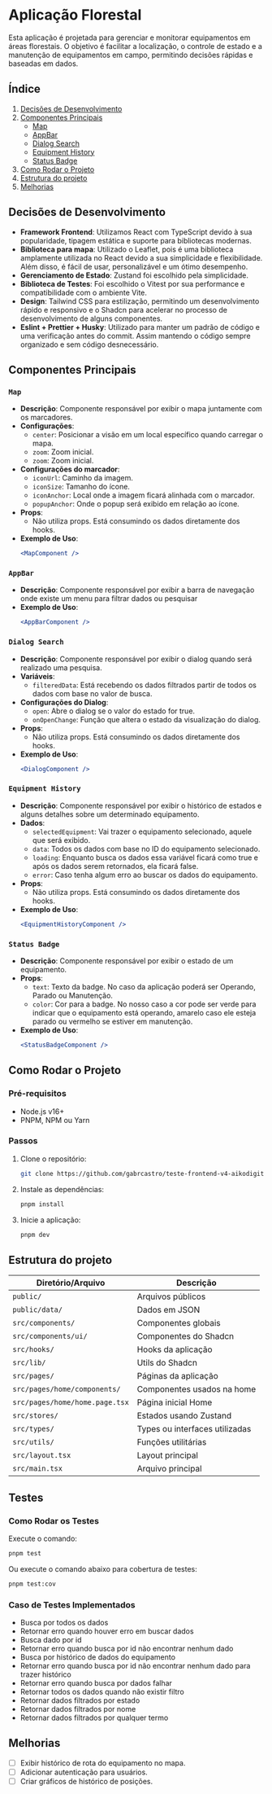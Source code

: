 # Aplicação Florestal

Esta aplicação é projetada para gerenciar e monitorar equipamentos em áreas florestais.
O objetivo é facilitar a localização, o controle de estado e a manutenção de equipamentos em campo,
permitindo decisões rápidas e baseadas em dados.

## Índice

1. [Decisões de Desenvolvimento](#decisoes-de-desenvolvimento)
2. [Componentes Principais](#componentes-principais)
   - [Map](#map)
   - [AppBar](#appbar)
   - [Dialog Search](#dialog-search)
   - [Equipment History](#equipment-history)
   - [Status Badge](#status-badge)
3. [Como Rodar o Projeto](#como-rodar-o-projeto)
4. [Estrutura do projeto](#estrutura-do-projeto)
5. [Melhorias](#melhorias)

## Decisões de Desenvolvimento

- **Framework Frontend**: Utilizamos React com TypeScript devido à sua popularidade, tipagem estática e suporte para bibliotecas modernas.
- **Biblioteca para mapa**: Utilizado o Leaflet, pois é uma biblioteca amplamente utilizada no React devido a sua simplicidade e flexibilidade. Além disso, é fácil de usar, personalizável e um ótimo desempenho.
- **Gerenciamento de Estado**: Zustand foi escolhido pela simplicidade.
- **Biblioteca de Testes**: Foi escolhido o Vitest por sua performance e compatibilidade com o ambiente Vite.
- **Design**: Tailwind CSS para estilização, permitindo um desenvolvimento rápido e responsivo e o Shadcn para acelerar no processo de desenvolvimento de alguns componentes.
- **Eslint + Prettier + Husky**: Utilizado para manter um padrão de código e uma verificação antes do commit. Assim mantendo o código sempre organizado e sem código desnecessário.

## Componentes Principais

### `Map`

- **Descrição**: Componente responsável por exibir o mapa juntamente com os marcadores.
- **Configurações**:
  - `center`: Posicionar a visão em um local específico quando carregar o mapa.
  - `zoom`: Zoom inicial.
  - `zoom`: Zoom inicial.
- **Configurações do marcador**:
  - `iconUrl`: Caminho da imagem.
  - `iconSize`: Tamanho do ícone.
  - `iconAnchor`: Local onde a imagem ficará alinhada com o marcador.
  - `popupAnchor`: Onde o popup será exibido em relação ao ícone.
- **Props**:
  - Não utiliza props. Está consumindo os dados diretamente dos hooks.
- **Exemplo de Uso**:
  ```jsx
  <MapComponent />
  ```

### `AppBar`

- **Descrição**: Componente responsável por exibir a barra de navegação onde existe um menu para filtrar dados ou pesquisar
- **Exemplo de Uso**:
  ```jsx
  <AppBarComponent />
  ```

### `Dialog Search`

- **Descrição**: Componente responsável por exibir o dialog quando será realizado uma pesquisa.
- **Variáveis**:
  - `filteredData`: Está recebendo os dados filtrados partir de todos os dados com base no valor de busca.
- **Configurações do Dialog**:
  - `open`: Abre o dialog se o valor do estado for true.
  - `onOpenChange`: Função que altera o estado da visualização do dialog.
- **Props**:
  - Não utiliza props. Está consumindo os dados diretamente dos hooks.
- **Exemplo de Uso**:
  ```jsx
  <DialogComponent />
  ```

### `Equipment History`

- **Descrição**: Componente responsável por exibir o histórico de estados e alguns detalhes sobre um determinado equipamento.
- **Dados**:
  - `selectedEquipment`: Vai trazer o equipamento selecionado, aquele que será exibido.
  - `data`: Todos os dados com base no ID do equipamento selecionado.
  - `loading`: Enquanto busca os dados essa variável ficará como true e após os dados serem retornados, ela ficará false.
  - `error`: Caso tenha algum erro ao buscar os dados do equipamento.
- **Props**:
  - Não utiliza props. Está consumindo os dados diretamente dos hooks.
- **Exemplo de Uso**:
  ```jsx
  <EquipmentHistoryComponent />
  ```

### `Status Badge`

- **Descrição**: Componente responsável por exibir o estado de um equipamento.
- **Props**:
  - `text`: Texto da badge. No caso da aplicação poderá ser Operando, Parado ou Manutenção.
  - `color`: Cor para a badge. No nosso caso a cor pode ser verde para indicar que o equipamento está operando, amarelo caso ele esteja parado ou vermelho se estiver em manutenção.
- **Exemplo de Uso**:
  ```jsx
  <StatusBadgeComponent />
  ```

## Como Rodar o Projeto

### Pré-requisitos

- Node.js v16+
- PNPM, NPM ou Yarn

### Passos

1. Clone o repositório:

   ```bash
   git clone https://github.com/gabrcastro/teste-frontend-v4-aikodigital.git

   ```

2. Instale as dependências:

   ```bash
   pnpm install

   ```

3. Inicie a aplicação:
   ```bash
   pnpm dev
   ```

## Estrutura do projeto

| Diretório/Arquivo              | Descrição                      |
| ------------------------------ | ------------------------------ |
| `public/`                      | Arquivos públicos              |
| `public/data/`                 | Dados em JSON                  |
| `src/components/`              | Componentes globais            |
| `src/components/ui/`           | Componentes do Shadcn          |
| `src/hooks/`                   | Hooks da aplicação             |
| `src/lib/`                     | Utils do Shadcn                |
| `src/pages/`                   | Páginas da aplicação           |
| `src/pages/home/components/`   | Componentes usados na home     |
| `src/pages/home/home.page.tsx` | Página inicial Home            |
| `src/stores/`                  | Estados usando Zustand         |
| `src/types/`                   | Types ou interfaces utilizadas |
| `src/utils/`                   | Funções utilitárias            |
| `src/layout.tsx`               | Layout principal               |
| `src/main.tsx`                 | Arquivo principal              |

## Testes

### Como Rodar os Testes

Execute o comando:

```bash
pnpm test
```

Ou execute o comando abaixo para cobertura de testes:

```bash
pnpm test:cov
```

### Caso de Testes Implementados

- Busca por todos os dados
- Retornar erro quando houver erro em buscar dados
- Busca dado por id
- Retornar erro quando busca por id não encontrar nenhum dado
- Busca por histórico de dados do equipamento
- Retornar erro quando busca por id não encontrar nenhum dado para trazer histórico
- Retornar erro quando busca por dados falhar
- Retornar todos os dados quando não existir filtro
- Retornar dados filtrados por estado
- Retornar dados filtrados por nome
- Retornar dados filtrados por qualquer termo

## Melhorias

- [ ] Exibir histórico de rota do equipamento no mapa.
- [ ] Adicionar autenticação para usuários.
- [ ] Criar gráficos de histórico de posições.
